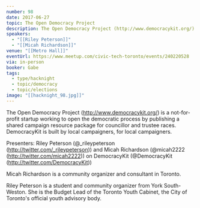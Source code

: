 ```yaml
---
number: 98
date: 2017-06-27
topic: The Open Democracy Project
description: The Open Democracy Project (http://www.democracykit.org/) is a not-for-profit startup working to open the democratic process by publishing a shared campaign resource package for councillor and trustee races. DemocracyKit is built by local campaigners, for local campaigners.
speakers:
  - "[[Riley Peterson]]"
  - "[[Micah Richardson]]"
venue: "[[Metro Hall]]"
eventUrl: https://www.meetup.com/civic-tech-toronto/events/240220528
via: in-person
booker: Gabe
tags:
  - type/hacknight
  - topic/democracy
  - topic/elections
image: "[[hacknight_98.jpg]]"
---
```

The Open Democracy Project (http://www.democracykit.org/) is a not-for-profit startup working to open the democratic process by publishing a shared campaign resource package for councillor and trustee races. DemocracyKit is built by local campaigners, for local campaigners.

Presenters: Riley Peterson (@_rileypeterson (http://twitter.com/_rileypeterson)) and Micah Richardson (@micah2222 (http://twitter.com/micah2222)) on DemocracyKit (@DemocracyKit (http://twitter.com/DemocracyKit))



Micah Richardson is a community organizer and consultant in Toronto.

Riley Peterson is a student and community organizer from York South-Weston. She is the Budget Lead of the Toronto Youth Cabinet, the City of Toronto's official youth advisory body.